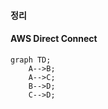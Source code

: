 #### 정리

#### AWS Direct Connect

```mermaid
graph TD;
    A-->B;
    A-->C;
    B-->D;
    C-->D;
```